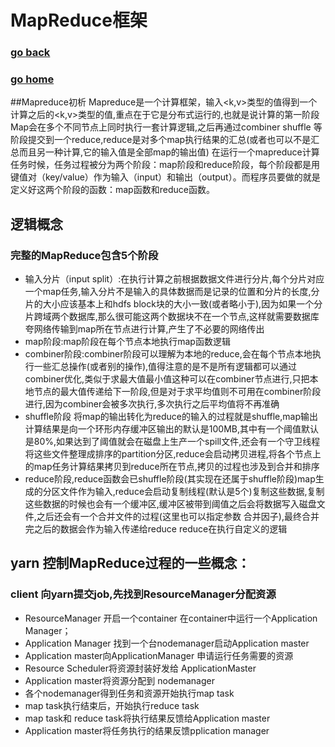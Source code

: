# MapReduce框架
### [go back](/hdfs.md)      
### [go home](../README.md)     
##Mapreduce初析
Mapreduce是一个计算框架，输入<k,v>类型的值得到一个计算之后的<k,v>类型的值,重点在于它是分布式运行的,也就是说计算的第一阶段Map会在多个不同节点上同时执行一套计算逻辑,之后再通过combiner shuffle 等阶段提交到一个reduce,reduce是对多个map执行结果的汇总(或者也可以不是汇总而且另一种计算,它的输入值是全部map的输出值)
在运行一个mapreduce计算任务时候，任务过程被分为两个阶段：map阶段和reduce阶段，每个阶段都是用键值对（key/value）作为输入（input）和输出（output）。而程序员要做的就是定义好这两个阶段的函数：map函数和reduce函数。

## 逻辑概念 
### 完整的MapReduce包含5个阶段

+ 输入分片（input split）:在执行计算之前根据数据文件进行分片,每个分片对应一个map任务,输入分片不是输入的具体数据而是记录的位置和分片的长度,分片的大小应该基本上和hdfs block块的大小一致(或者略小于),因为如果一个分片跨域两个数据库,那么很可能这两个数据块不在一个节点,这样就需要数据库夸网络传输到map所在节点进行计算,产生了不必要的网络传出
+ map阶段:map阶段在每个节点本地执行map函数逻辑
+ combiner阶段:combiner阶段可以理解为本地的reduce,会在每个节点本地执行一些汇总操作(或者别的操作),值得注意的是不是所有逻辑都可以通过combiner优化,类似于求最大值最小值这种可以在combiner节点进行,只把本地节点的最大值传递给下一阶段,但是对于求平均值则不可用在combiner阶段进行,因为combiner会被多次执行,多次执行之后平均值将不再准确
+ shuffle阶段 将map的输出转化为reduce的输入的过程就是shuffle,map输出计算结果是向一个环形内存缓冲区输出的默认是100MB,其中有一个阈值默认是80%,如果达到了阈值就会在磁盘上生产一个spill文件,还会有一个守卫线程将这些文件整理成排序的partition分区,reduce会启动拷贝进程,将各个节点上的map任务计算结果拷贝到reduce所在节点,拷贝的过程也涉及到合并和排序
+ reduce阶段,reduce函数会已shuffle阶段(其实现在还属于shuffle阶段)map生成的分区文件作为输入,reduce会启动复制线程(默认是5个)复制这些数据,复制这些数据的时候也会有一个缓冲区,缓冲区被带到阈值之后会将数据写入磁盘文件,之后还会有一个合并文件的过程(这里也可以指定参数 合并因子),最终合并完之后的数据会作为输入传递给reduce reduce在执行自定义的逻辑
  
## yarn 控制MapReduce过程的一些概念：
### client 向yarn提交job,先找到ResourceManager分配资源
+ ResourceManager 开启一个container 在container中运行一个Application Manager；
+ Application Manager 找到一个台nodemanager启动Application master
+ Application master向ApplicationManager 申请运行任务需要的资源
+ Resource Scheduler将资源封装好发给 ApplicationMaster
+ Application master将资源分配到 nodemanager
+ 各个nodemanager得到任务和资源开始执行map task
+ map task执行结束后，开始执行reduce task
+ map task和 reduce task将执行结果反馈给Application master
+ Application master将任务执行的结果反馈pplication manager